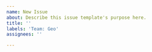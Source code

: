 ```yaml
---
name: New Issue
about: Describe this issue template's purpose here.
title: ''
labels: 'Team: Geo'
assignees: ''

---
```



